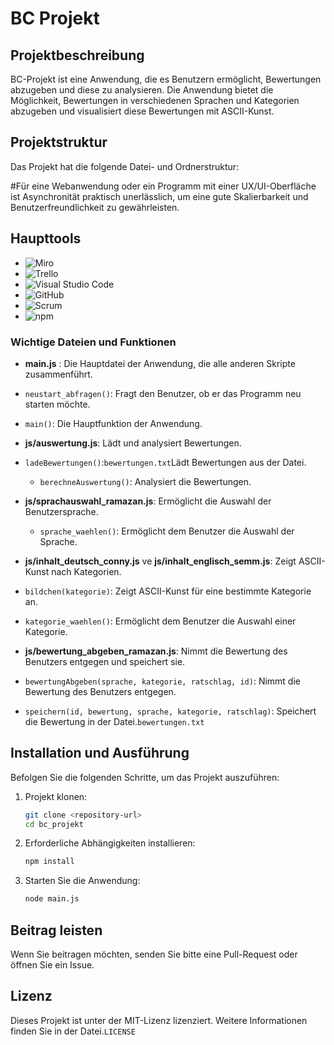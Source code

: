 # BC Projekt

## Projektbeschreibung

BC-Projekt ist eine Anwendung, die es Benutzern ermöglicht, Bewertungen abzugeben und diese zu analysieren. Die Anwendung bietet die Möglichkeit, Bewertungen in verschiedenen Sprachen und Kategorien abzugeben und visualisiert diese Bewertungen mit ASCII-Kunst.

## Projektstruktur

Das Projekt hat die folgende Datei- und Ordnerstruktur:

#Für eine Webanwendung oder ein Programm mit einer UX/UI-Oberfläche ist Asynchronität praktisch unerlässlich, um eine gute Skalierbarkeit und Benutzerfreundlichkeit zu gewährleisten.

## Haupttools

- ![Miro](https://img.shields.io/badge/Miro-FFD700?logo=miro&logoColor=white) 
- ![Trello](https://img.shields.io/badge/Trello-0079BF?logo=trello&logoColor=white) 
- ![Visual Studio Code](https://img.shields.io/badge/VS%20Code-007ACC?logo=visual-studio-code&logoColor=white)
- ![GitHub](https://img.shields.io/badge/GitHub-181717?logo=github&logoColor=white)
- ![Scrum](https://img.shields.io/badge/Scrum-6DB33F?logo=scrum&logoColor=white)
- ![npm](https://img.shields.io/badge/npm-CB3837?logo=npm&logoColor=white)
### Wichtige Dateien und Funktionen


-  **main.js** : Die Hauptdatei der Anwendung, die alle anderen Skripte zusammenführt. 
- `neustart_abfragen()`: Fragt den Benutzer, ob er das Programm neu starten möchte. 
- `main()`: Die Hauptfunktion der Anwendung. 

-  **js/auswertung.js**: Lädt und analysiert Bewertungen.  
- `ladeBewertungen()`:`bewertungen.txt`Lädt Bewertungen aus der Datei. 
  - `berechneAuswertung()`: Analysiert die Bewertungen.

- **js/sprachauswahl_ramazan.js**: Ermöglicht die Auswahl der Benutzersprache.
  - `sprache_waehlen()`: Ermöglicht dem Benutzer die Auswahl der Sprache.

- **js/inhalt_deutsch_conny.js** ve **js/inhalt_englisch_semm.js**: Zeigt ASCII-Kunst nach Kategorien.
- `bildchen(kategorie)`: Zeigt ASCII-Kunst für eine bestimmte Kategorie an. 
- `kategorie_waehlen()`: Ermöglicht dem Benutzer die Auswahl einer Kategorie. 

-  **js/bewertung_abgeben_ramazan.js**: Nimmt die Bewertung des Benutzers entgegen und speichert sie.  
- `bewertungAbgeben(sprache, kategorie, ratschlag, id)`: Nimmt die Bewertung des Benutzers entgegen. 
- `speichern(id, bewertung, sprache, kategorie, ratschlag)`: Speichert die Bewertung in der Datei.`bewertungen.txt` 

## Installation und Ausführung

Befolgen Sie die folgenden Schritte, um das Projekt auszuführen:

1. Projekt klonen: 
 

    ```sh
    git clone <repository-url>
    cd bc_projekt
    ```

2. Erforderliche Abhängigkeiten installieren: 
 

    ```sh
    npm install
    ```

3. Starten Sie die Anwendung: 
 

    ```sh
    node main.js
    ```

## Beitrag leisten

Wenn Sie beitragen möchten, senden Sie bitte eine Pull-Request oder öffnen Sie ein Issue.

## Lizenz

Dieses Projekt ist unter der MIT-Lizenz lizenziert. Weitere Informationen finden Sie in der Datei.`LICENSE`
